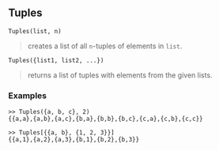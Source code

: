 ## Tuples

```
Tuples(list, n)
```
> creates a list of all `n`-tuples of elements in `list`.

```
Tuples({list1, list2, ...})
```
> returns a list of tuples with elements from the given lists.

### Examples

```
>> Tuples({a, b, c}, 2)
{{a,a},{a,b},{a,c},{b,a},{b,b},{b,c},{c,a},{c,b},{c,c}}

>> Tuples[{{a, b}, {1, 2, 3}}]
{{a,1},{a,2},{a,3},{b,1},{b,2},{b,3}}
```